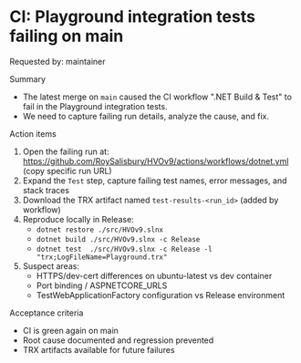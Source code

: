 # CI: Playground integration tests failing on main

Requested by: maintainer

Summary
- The latest merge on `main` caused the CI workflow ".NET Build & Test" to fail in the Playground integration tests.
- We need to capture failing run details, analyze the cause, and fix.

Action items
1. Open the failing run at: https://github.com/RoySalisbury/HVOv9/actions/workflows/dotnet.yml (copy specific run URL)
2. Expand the `Test` step, capture failing test names, error messages, and stack traces
3. Download the TRX artifact named `test-results-<run_id>` (added by workflow)
4. Reproduce locally in Release:
   - `dotnet restore ./src/HVOv9.slnx`
   - `dotnet build ./src/HVOv9.slnx -c Release`
   - `dotnet test  ./src/HVOv9.slnx -c Release -l "trx;LogFileName=Playground.trx"`
5. Suspect areas:
   - HTTPS/dev-cert differences on ubuntu-latest vs dev container
   - Port binding / ASPNETCORE_URLS
   - TestWebApplicationFactory configuration vs Release environment

Acceptance criteria
- CI is green again on main
- Root cause documented and regression prevented
- TRX artifacts available for future failures
